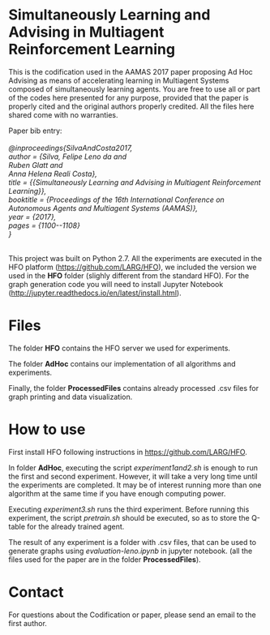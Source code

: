 # Simultaneously Learning and Advising in Multiagent Reinforcement Learning

This is the codification used in the AAMAS 2017 paper proposing Ad Hoc Advising as means of accelerating learning in Multiagent Systems composed of simultaneously learning agents. You are free to use all or part of the codes here presented for any purpose, provided that the paper is properly cited and the original authors properly credited. All the files here shared come with no warranties.

Paper bib entry: <br><br>
<i>
 @inproceedings{SilvaAndCosta2017,<br>
  author    = {Silva, Felipe Leno da and <br>
                Ruben Glatt and <br>
  			       Anna Helena Reali Costa},<br>
  title     = {{Simultaneously Learning and Advising in Multiagent Reinforcement Learning}},<br>
  booktitle = {Proceedings of the 16th International Conference on Autonomous Agents and Multiagent Systems (AAMAS)},<br>
    year      = {2017},<br>
    pages = {1100--1108} <br>
 }
 </i>
 <br><br>

This project was built on Python 2.7. All the experiments are executed in the HFO platform (https://github.com/LARG/HFO), we included the version we used in the <b>HFO</b> folder (slighly different from the standard HFO). For the graph generation code you will need to install Jupyter Notebook (http://jupyter.readthedocs.io/en/latest/install.html).

# Files
The folder <b>HFO</b> contains the HFO server we used for experiments.

The folder <b>AdHoc</b> contains our implementation of all algorithms and experiments.

Finally, the folder <b>ProcessedFiles</b> contains already processed .csv files for graph printing and data visualization.

# How to use
First install HFO following instructions in https://github.com/LARG/HFO.

In folder <b>AdHoc</b>, executing the script <i>experiment1and2.sh</i> is enough to run the first and second experiment. However, it will take a very long time until the experiments are completed. It may be of interest running more than one algorithm at the same time if you have enough computing power.

Executing <i>experiment3.sh</i> runs the third experiment. Before running this experiment, the script <i>pretrain.sh</i> should be executed, so as to store the Q-table for the already trained agent.

The result of any experiment is a folder with .csv files, that can be used to generate graphs using <i>evaluation-leno.ipynb</i> in jupyter notebook. (all the files used for the paper are in the folder <b>ProcessedFiles</b>).

# Contact

For questions about the Codification or paper, please send an email to the first author.

